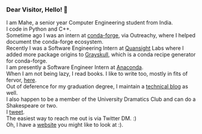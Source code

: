 ### Dear Visitor, Hello! 👋

I am Mahe, a senior year Computer Engineering student from India. </br> I code in Python and C++. </br> 
Sometime ago I was an intern at [conda-forge](https://github.com/conda-forge), via Outreachy, where I helped document the conda-forge ecosystem.</br> Recently I was a Software Engineering Intern at [Quansight](https://www.quansight.com/) Labs where I added more package origins to [Grayskull](https://github.com/conda-incubator/grayskull#readme), which is a conda recipe generator for conda-forge.</br>
I am presently a Software Engineer Intern at [Anaconda](https://www.anaconda.com/).</br>
When I am not being lazy, I read books. I like to write too, mostly in fits of fervor, [here](https://renderingsofmyheart.wordpress.com/).</br> 
Out of deference for my graduation degree, I maintain a [technical blog](https://maheiram.medium.com/) as well.</br> 
I also happen to be a member of the University Dramatics Club and can do a Shakespeare or two.</br> 
I [tweet](https://twitter.com/IramMahe). </br>
The easiest way to reach me out is via Twitter DM. :)   </br>
Oh, I have a [website](https://forgottenprogramme.github.io/) you might like to look at :).
<!--
**ForgottenProgramme/ForgottenProgramme** is a ✨ _special_ ✨ repository because its `README.md` (this file) appears on your GitHub profile.

Here are some ideas to get you started:

- 🔭 I’m currently working on ...
- 🌱 I’m currently learning ...
- 👯 I’m looking to collaborate on ...
- 🤔 I’m looking for help with ...
- 💬 Ask me about ...
- 📫 How to reach me: ...
- 😄 Pronouns: ...
- ⚡ Fun fact: ...
-->
